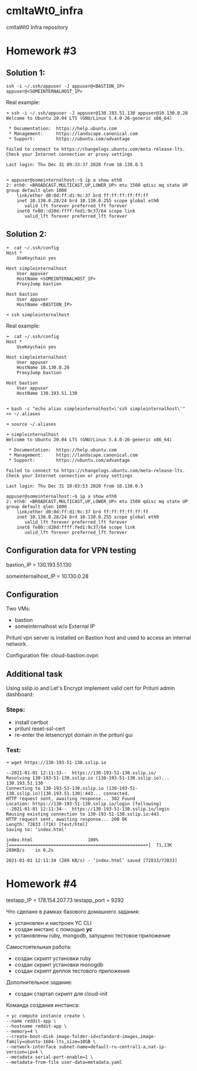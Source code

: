# cmltaWt0_infra
cmltaWt0 Infra repository


Homework #3
===

Solution 1:
---

```
ssh -i ~/.ssh/appuser -J appuser@<BASTION_IP> appuser@<SOMEINTERNALHOST_IP>
```


Real example:

```
➜ ssh -i ~/.ssh/appuser -J appuser@130.193.51.130 appuser@10.130.0.28
Welcome to Ubuntu 20.04 LTS (GNU/Linux 5.4.0-26-generic x86_64)

 * Documentation:  https://help.ubuntu.com
 * Management:     https://landscape.canonical.com
 * Support:        https://ubuntu.com/advantage

Failed to connect to https://changelogs.ubuntu.com/meta-release-lts. Check your Internet connection or proxy settings

Last login: Thu Dec 31 09:33:37 2020 from 10.130.0.5


➜ appuser@someinternalhost:~$ ip a show eth0
2: eth0: <BROADCAST,MULTICAST,UP,LOWER_UP> mtu 1500 qdisc mq state UP group default qlen 1000
    link/ether d0:0d:ff:d1:9c:37 brd ff:ff:ff:ff:ff:ff
    inet 10.130.0.28/24 brd 10.130.0.255 scope global eth0
       valid_lft forever preferred_lft forever
    inet6 fe80::d20d:ffff:fed1:9c37/64 scope link
       valid_lft forever preferred_lft forever
```

Solution 2:
---

```
➜  cat ~/.ssh/config
Host *
    UseKeychain yes

Host simpleinternalhost
    User appuser
    HostName <SOMEINTERNALHOST_IP>
    ProxyJump bastion

Host bastion
    User appuser
    HostName <BASTION_IP>

➜ ssh simpleinternalhost
```


Real example:
```
➜  cat ~/.ssh/config
Host *
    UseKeychain yes

Host simpleinternalhost
    User appuser
    HostName 10.130.0.28
    ProxyJump bastion

Host bastion
    User appuser
    HostName 130.193.51.130


➜ bash -c "echo alias simpleinternalhost=\'ssh simpleinternalhost\'" >> ~/.aliases

➜ source ~/.aliases

➜ simpleinternalhost
Welcome to Ubuntu 20.04 LTS (GNU/Linux 5.4.0-26-generic x86_64)

 * Documentation:  https://help.ubuntu.com
 * Management:     https://landscape.canonical.com
 * Support:        https://ubuntu.com/advantage

Failed to connect to https://changelogs.ubuntu.com/meta-release-lts. Check your Internet connection or proxy settings

Last login: Thu Dec 31 10:03:53 2020 from 10.130.0.5

appuser@someinternalhost:~$ ip a show eth0
2: eth0: <BROADCAST,MULTICAST,UP,LOWER_UP> mtu 1500 qdisc mq state UP group default qlen 1000
    link/ether d0:0d:ff:d1:9c:37 brd ff:ff:ff:ff:ff:ff
    inet 10.130.0.28/24 brd 10.130.0.255 scope global eth0
       valid_lft forever preferred_lft forever
    inet6 fe80::d20d:ffff:fed1:9c37/64 scope link
       valid_lft forever preferred_lft forever
```


## Configuration data for VPN testing

bastion_IP = 130.193.51.130

someinternalhost_IP = 10.130.0.28


## Configuration

Two VMs:

- bastion
- someinternalhost w/o External IP


Pritunl vpn server is installed on Bastion host and used to access an internal network.

Configuration file: cloud-bastion.ovpn

## Additional task

Using sslip.io and Let's Encrypt implement valid cert for Pritunl admin dashboard:

### Steps:

- install certbot
- pritunl reset-ssl-cert
- re-enter the letsencrypt domain in the pritunl gui


### Test:


```
➜ wget https://130-193-51-130.sslip.io

--2021-01-01 12:11:33--  https://130-193-51-130.sslip.io/
Resolving 130-193-51-130.sslip.io (130-193-51-130.sslip.io)... 130.193.51.130
Connecting to 130-193-51-130.sslip.io (130-193-51-130.sslip.io)|130.193.51.130|:443... connected.
HTTP request sent, awaiting response... 302 Found
Location: https://130-193-51-130.sslip.io/login [following]
--2021-01-01 12:11:34--  https://130-193-51-130.sslip.io/login
Reusing existing connection to 130-193-51-130.sslip.io:443.
HTTP request sent, awaiting response... 200 OK
Length: 72833 (71K) [text/html]
Saving to: ‘index.html’

index.html                     100%[====================================================>]  71,13K   289KB/s    in 0,2s

2021-01-01 12:11:34 (289 KB/s) - ‘index.html’ saved [72833/72833]
```


Homework #4
===

testapp_IP = 178.154.207.73
testapp_port = 9292

Что сделано в рамках базового домашнего задания:

- установлен и настроен YC CLI
- создан инстанс с помощью **yc**
- установлены ruby, mongodb, запущено тестовое приложение

Самостоятельная работа:

- создан скрипт установки ruby
- создан скринт установки monogdb
- создан скрипт деплоя тестового приложения

Дополнительное задание:

- создан стартап скрипт для cloud-init

Команда создания инстанса:

```
➜ yc compute instance create \
--name reddit-app \
--hostname reddit-app \
--memory=4 \
--create-boot-disk image-folder-id=standard-images,image-family=ubuntu-1604-lts,size=10GB \
--network-interface subnet-name=default-ru-central1-a,nat-ip-version=ipv4 \
--metadata serial-port-enable=1 \
--metadata-from-file user-data=metadata.yaml
```
